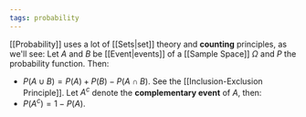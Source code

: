 ```yaml
---
tags: probability
---
```

[[Probability]] uses a lot of [[Sets|set]] theory and **counting** principles, as we'll see:
Let $A$ and $B$ be [[Event|events]] of a [[Sample Space]] $\Omega$ and $P$ the probability function. Then:
- $P(A \cup B) = P(A) + P(B) - P(A \cap B)$. See the [[Inclusion-Exclusion Principle]].
Let $A^{c}$ denote the **complementary event** of $A$, then:
- $P(A^{c})=1-P(A)$.